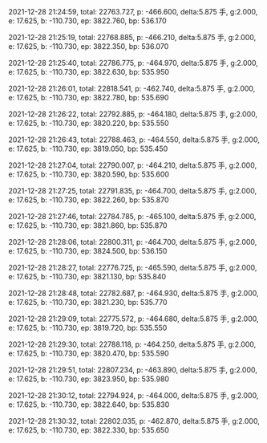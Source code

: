 2021-12-28 21:24:59, total: 22763.727, p: -466.600, delta:5.875 手, g:2.000, e: 17.625, b: -110.730, ep: 3822.760, bp: 536.170

2021-12-28 21:25:19, total: 22768.885, p: -466.210, delta:5.875 手, g:2.000, e: 17.625, b: -110.730, ep: 3822.350, bp: 536.070

2021-12-28 21:25:40, total: 22786.775, p: -464.970, delta:5.875 手, g:2.000, e: 17.625, b: -110.730, ep: 3822.630, bp: 535.950

2021-12-28 21:26:01, total: 22818.541, p: -462.740, delta:5.875 手, g:2.000, e: 17.625, b: -110.730, ep: 3822.780, bp: 535.690

2021-12-28 21:26:22, total: 22792.885, p: -464.180, delta:5.875 手, g:2.000, e: 17.625, b: -110.730, ep: 3820.220, bp: 535.550

2021-12-28 21:26:43, total: 22788.463, p: -464.550, delta:5.875 手, g:2.000, e: 17.625, b: -110.730, ep: 3819.050, bp: 535.450

2021-12-28 21:27:04, total: 22790.007, p: -464.210, delta:5.875 手, g:2.000, e: 17.625, b: -110.730, ep: 3820.590, bp: 535.600

2021-12-28 21:27:25, total: 22791.835, p: -464.700, delta:5.875 手, g:2.000, e: 17.625, b: -110.730, ep: 3822.260, bp: 535.870

2021-12-28 21:27:46, total: 22784.785, p: -465.100, delta:5.875 手, g:2.000, e: 17.625, b: -110.730, ep: 3821.860, bp: 535.870

2021-12-28 21:28:06, total: 22800.311, p: -464.700, delta:5.875 手, g:2.000, e: 17.625, b: -110.730, ep: 3824.500, bp: 536.150

2021-12-28 21:28:27, total: 22776.725, p: -465.590, delta:5.875 手, g:2.000, e: 17.625, b: -110.730, ep: 3821.130, bp: 535.840

2021-12-28 21:28:48, total: 22782.687, p: -464.930, delta:5.875 手, g:2.000, e: 17.625, b: -110.730, ep: 3821.230, bp: 535.770

2021-12-28 21:29:09, total: 22775.572, p: -464.680, delta:5.875 手, g:2.000, e: 17.625, b: -110.730, ep: 3819.720, bp: 535.550

2021-12-28 21:29:30, total: 22788.118, p: -464.250, delta:5.875 手, g:2.000, e: 17.625, b: -110.730, ep: 3820.470, bp: 535.590

2021-12-28 21:29:51, total: 22807.234, p: -463.890, delta:5.875 手, g:2.000, e: 17.625, b: -110.730, ep: 3823.950, bp: 535.980

2021-12-28 21:30:12, total: 22794.924, p: -464.000, delta:5.875 手, g:2.000, e: 17.625, b: -110.730, ep: 3822.640, bp: 535.830

2021-12-28 21:30:32, total: 22802.035, p: -462.870, delta:5.875 手, g:2.000, e: 17.625, b: -110.730, ep: 3822.330, bp: 535.650